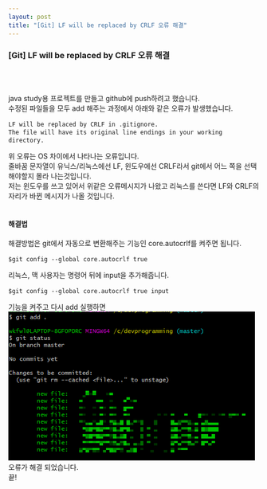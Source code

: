 ```yaml
---
layout: post
title: "[Git] LF will be replaced by CRLF 오류 해결"
---
```

### [Git] LF will be replaced by CRLF 오류 해결
<br><br>

java study용 프로젝트를 만들고 github에 push하려고 했습니다.<br>
수정된 파일들을 모두 add 해주는 과정에서 아래와 같은 오류가 발생했습니다.<br>
```
LF will be replaced by CRLF in .gitignore.
The file will have its original line endings in your working directory.
```

위 오류는 OS 차이에서 나타나는 오류입니다.<br>
줄바꿈 문자열이 유닉스/리눅스에선 LF, 윈도우에선 CRLF라서 git에서 어느 쪽을 선택해야할지 몰라 나는것입니다.<br>
저는 윈도우를 쓰고 있어서 위같은 오류메시지가 나왔고 리눅스를 쓴다면 LF와 CRLF의 자리가 바뀐 메시지가 나올 것입니다.<br>
<br>

#### 해결법
해결방법은 git에서 자동으로 변환해주는 기능인 core.autocrlf를 켜주면 됩니다.<br>
```
$git config --global core.autocrlf true
```
리눅스, 맥 사용자는 명령어 뒤에 input을 추가해줍니다.<br>
```
$git config --global core.autocrlf true input
```
기능을 켜주고 다시 add 실행하면<br>
![giterror](/img/giterror1/image3.png)
<br>
오류가 해결 되었습니다.
<br>
끝!
